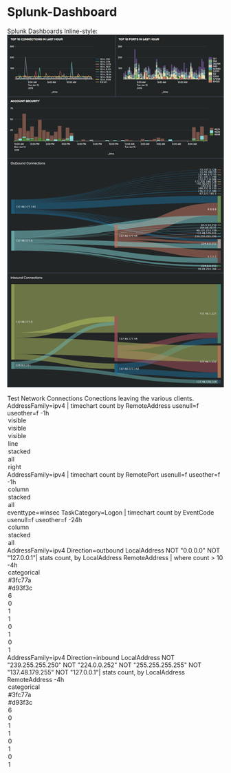 # Splunk-Dashboard
Splunk Dashboards
Inline-style: 
![Splunk Dashboard](https://github.com/mgalde/Splunk-Dashboard/blob/master/splunk_dashboard.png "Splunk Dashboard")



<dashboard refresh="10" theme="dark">
  <label>Test Network Connections</label>
  <description>Conections leaving the various clients.</description>
  <row>
    <panel>
      <chart>
        <title>TOP 10 CONNECTIONS IN LAST HOUR</title>
        <search>
          <query>AddressFamily=ipv4 | timechart count by RemoteAddress usenull=f useother=f</query>
          <earliest>-1h</earliest>
        </search>
        <option name="charting.axisTitleX.visibility">visible</option>
        <option name="charting.axisTitleY.visibility">visible</option>
        <option name="charting.axisTitleY2.visibility">visible</option>
        <option name="charting.chart">line</option>
        <option name="charting.chart.stackMode">stacked</option>
        <option name="charting.drilldown">all</option>
        <option name="charting.legend.placement">right</option>
      </chart>
    </panel>
    <panel>
      <chart>
        <title>TOP 10 PORTS IN LAST HOUR</title>
        <search>
          <query>AddressFamily=ipv4 | timechart count by RemotePort usenull=f useother=f</query>
          <earliest>-1h</earliest>
        </search>
        <option name="charting.chart">column</option>
        <option name="charting.chart.stackMode">stacked</option>
        <option name="charting.drilldown">all</option>
      </chart>
    </panel>
  </row>
  <row>
    <panel>
      <chart>
        <title>ACCOUNT SECURITY</title>
        <search>
          <query>eventtype=winsec TaskCategory=Logon | timechart count by EventCode usenull=f useother=f</query>
          <earliest>-24h</earliest>
        </search>
        <option name="charting.chart">column</option>
        <option name="charting.chart.stackMode">stacked</option>
        <option name="charting.drilldown">all</option>
      </chart>
    </panel>
  </row>
  <row>
    <panel>
      <title>Outbound Connections</title>
      <viz type="sankey_diagram_app.sankey_diagram">
        <search>
          <query>AddressFamily=ipv4 Direction=outbound LocalAddress NOT "0.0.0.0" NOT "127.0.0.1"| stats count, by LocalAddress RemoteAddress | where count > 10</query>
          <earliest>-4h</earliest>
          <latest></latest>
        </search>
        <option name="sankey_diagram_app.sankey_diagram.colorMode">categorical</option>
        <option name="sankey_diagram_app.sankey_diagram.maxColor">#3fc77a</option>
        <option name="sankey_diagram_app.sankey_diagram.minColor">#d93f3c</option>
        <option name="sankey_diagram_app.sankey_diagram.numOfBins">6</option>
        <option name="sankey_diagram_app.sankey_diagram.showBackwards">0</option>
        <option name="sankey_diagram_app.sankey_diagram.showLabels">1</option>
        <option name="sankey_diagram_app.sankey_diagram.showLegend">1</option>
        <option name="sankey_diagram_app.sankey_diagram.showSelf">0</option>
        <option name="sankey_diagram_app.sankey_diagram.showTooltip">1</option>
        <option name="sankey_diagram_app.sankey_diagram.styleBackwards">0</option>
        <option name="sankey_diagram_app.sankey_diagram.useColors">1</option>
      </viz>
    </panel>
  </row>
  <row>
    <panel>
      <title>Inbound Connections</title>
      <viz type="sankey_diagram_app.sankey_diagram">
        <search>
          <query>AddressFamily=ipv4 Direction=inbound LocalAddress NOT "239.255.255.250" NOT "224.0.0.252" NOT "255.255.255.255" NOT "137.48.179.255" NOT "127.0.0.1"| stats count, by LocalAddress RemoteAddress </query>
          <earliest>-4h</earliest>
          <latest></latest>
        </search>
        <option name="sankey_diagram_app.sankey_diagram.colorMode">categorical</option>
        <option name="sankey_diagram_app.sankey_diagram.maxColor">#3fc77a</option>
        <option name="sankey_diagram_app.sankey_diagram.minColor">#d93f3c</option>
        <option name="sankey_diagram_app.sankey_diagram.numOfBins">6</option>
        <option name="sankey_diagram_app.sankey_diagram.showBackwards">0</option>
        <option name="sankey_diagram_app.sankey_diagram.showLabels">1</option>
        <option name="sankey_diagram_app.sankey_diagram.showLegend">1</option>
        <option name="sankey_diagram_app.sankey_diagram.showSelf">0</option>
        <option name="sankey_diagram_app.sankey_diagram.showTooltip">1</option>
        <option name="sankey_diagram_app.sankey_diagram.styleBackwards">0</option>
        <option name="sankey_diagram_app.sankey_diagram.useColors">1</option>
      </viz>
    </panel>
  </row>
</dashboard>
